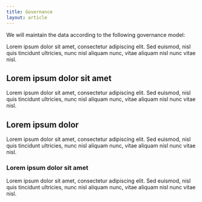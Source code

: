 ```yaml
---
title: Governance
layout: article
---
```


We will maintain the data according to the following governance model:

Lorem ipsum dolor sit amet, consectetur adipiscing elit. Sed euismod, nisl quis tincidunt ultricies, nunc nisl aliquam nunc, vitae aliquam nisl nunc vitae nisl.

## Lorem ipsum dolor sit amet

Lorem ipsum dolor sit amet, consectetur adipiscing elit. Sed euismod, nisl quis tincidunt ultricies, nunc nisl aliquam nunc, vitae aliquam nisl nunc vitae nisl.

## Lorem ipsum dolor

Lorem ipsum dolor sit amet, consectetur adipiscing elit. Sed euismod, nisl quis tincidunt ultricies, nunc nisl aliquam nunc, vitae aliquam nisl nunc vitae nisl.


### Lorem ipsum dolor sit amet

Lorem ipsum dolor sit amet, consectetur adipiscing elit. Sed euismod, nisl quis tincidunt ultricies, nunc nisl aliquam nunc, vitae aliquam nisl nunc vitae nisl.


